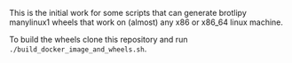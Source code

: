 This is the initial work for some scripts that can generate brotlipy manylinux1 wheels that work on (almost) any x86 or x86_64 linux machine.

To build the wheels clone this repository and run `./build_docker_image_and_wheels.sh`.
